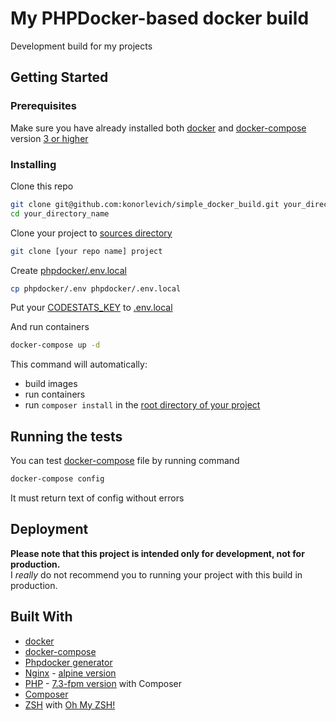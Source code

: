 My PHPDocker-based docker build
==================================

Development build for my projects

## Getting Started

### Prerequisites

Make sure you have already installed both [docker] and [docker-compose] version  [3 or higher]

### Installing

Clone this repo
```bash
git clone git@github.com:konorlevich/simple_docker_build.git your_directory_name
cd your_directory_name
```
Clone your project to [sources directory](project)
```bash
git clone [your repo name] project
```
Create [phpdocker/.env.local](phpdocker/.env.local)
```bash
cp phpdocker/.env phpdocker/.env.local
```
Put your [CODESTATS_KEY] to [.env.local](phpdocker/.env.local)

And run containers

```bash
docker-compose up -d 
```
This command will automatically:
- build images
- run containers
- run `composer install` in the [root directory of your project](project)

## Running the tests

You can test [docker-compose](docker-compose.yml) file by running command
```bash
docker-compose config
```
It must return text of config without errors

## Deployment

**Please note that this project is intended only for development, not for production.**  
I _really_ do not recommend you to running your project with this build in production.

## Built With

* [docker]
* [docker-compose]
* [Phpdocker generator]
* [Nginx] - [alpine version]
* [PHP] - [7.3-fpm version] with Composer 
* [Composer] 
* [ZSH] with [Oh My ZSH!]


[docker]: https://docs.docker.com/install/
[docker-compose]: https://docs.docker.com/compose/install/
[3 or higher]: https://docs.docker.com/compose/compose-file/
[CODESTATS_KEY]: https://codestats.net/my/machines
[Phpdocker generator]: https://phpdocker.io/
[Nginx]: https://nginx.org/
[PHP]: https://www.php.net/
[Composer]: https://getcomposer.org/
[alpine version]: https://hub.docker.com/_/nginx
[7.3-fpm version]: https://hub.docker.com/r/phpdockerio/php73-fpm
[ZSH]: https://www.zsh.org/
[Oh My ZSH!]: https://ohmyz.sh/